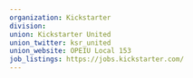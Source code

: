 ```yaml
---
organization: Kickstarter
division:
union: Kickstarter United
union_twitter: ksr_united
union_website: OPEIU Local 153
job_listings: https://jobs.kickstarter.com/
---
```


